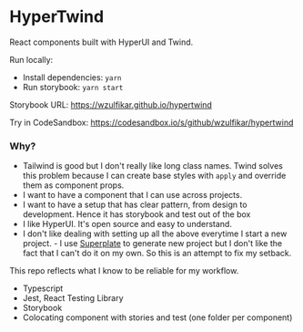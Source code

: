 # HyperTwind

React components built with HyperUI and Twind.

Run locally:
- Install dependencies: `yarn`
- Run storybook: `yarn start`

Storybook URL:
https://wzulfikar.github.io/hypertwind

Try in CodeSandbox:
https://codesandbox.io/s/github/wzulfikar/hypertwind

### Why?

- Tailwind is good but I don't really like long class names. Twind solves this problem because I can create base styles with `apply` and override them as component props.
- I want to have a component that I can use across projects.
- I want to have a setup that has clear pattern, from design to development. Hence it has storybook and test out of the box
- I like HyperUI. It's open source and easy to understand.
- I don't like dealing with setting up all the above everytime I start a new project. - I use [Superplate](https://github.com/pankod/superplate) to generate new project but I don't like the fact that I can't do it on my own. So this is an attempt to fix my setback.

This repo reflects what I know to be reliable for my workflow.
- Typescript
- Jest, React Testing Library
- Storybook
- Colocating component with stories and test (one folder per component)
